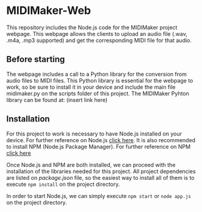 # MIDIMaker-Web
This repository includes the Node.js code for the MIDIMaker project webpage. This webpage allows the clients to upload an audio file (.wav, .m4a, .mp3 supported) and get the corresponding MIDI file for that audio.

## Before starting
The webpage includes a call to a Python library for the conversion from audio files to MIDI files.
This Python library is essential for the webpage to work, so be sure to install it in your device and include the main file midimaker.py on the scripts folder of this project.
The MIDIMaker Pyhton library can be found at: (insert link here)

## Installation
For this project to work is necessary to have Node.js installed on your device. For further reference on Node.js [click here](https://nodejs.org/en/).
It is also recommended to install NPM (Node.js Package Manager). For further reference on NPM [click here](https://www.npmjs.com/)

Once Node.js and NPM are both installed, we can proceed with the installation of the libraries needed for this project. All project dependencies are listed on *package.json* file, so the easiest way to install all of them is to execute `npm install` on the project directory.

In order to start Node.js, we can simply execute `npm start` or `node app.js` on the project directory.
